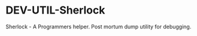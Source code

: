 DEV-UTIL-Sherlock
=================

Sherlock - A Programmers helper. Post mortum dump utility for debugging.
